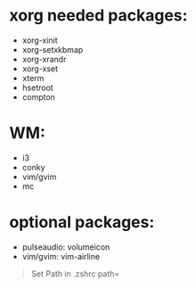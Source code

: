 # xorg needed packages:
 - xorg-xinit
 - xorg-setxkbmap
 - xorg-xrandr
 - xorg-xset
 - xterm
 - hsetroot
 - compton

# WM:
 - i3
 - conky
 - vim/gvim
 - mc

# optional packages:
 - pulseaudio: volumeicon
 - vim/gvim: vim-airline


> Set Path in .zshrc path=
